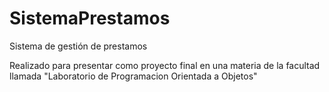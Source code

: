 # SistemaPrestamos
Sistema de gestión de prestamos

Realizado para presentar como proyecto final en una materia de la facultad llamada "Laboratorio de Programacion Orientada a Objetos"
